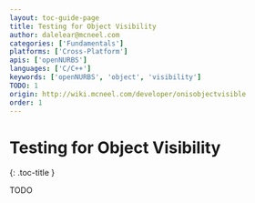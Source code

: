 ```yaml
---
layout: toc-guide-page
title: Testing for Object Visibility
author: dalelear@mcneel.com
categories: ['Fundamentals']
platforms: ['Cross-Platform']
apis: ['openNURBS']
languages: ['C/C++']
keywords: ['openNURBS', 'object', 'visibility']
TODO: 1
origin: http://wiki.mcneel.com/developer/onisobjectvisible
order: 1
---
```


# Testing for Object Visibility
{: .toc-title }

TODO
